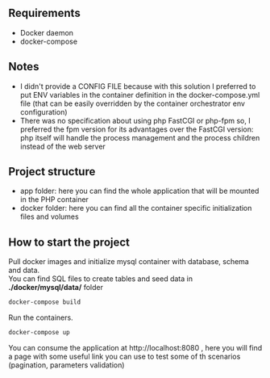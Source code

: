 ## Requirements
- Docker daemon 
- docker-compose

## Notes
- I didn't provide a CONFIG FILE because with this solution I preferred to put ENV variables in the container definition in the docker-compose.yml file (that can be easily overridden by the container orchestrator env configuration)
- There was no specification about using php FastCGI or php-fpm so, I preferred the fpm version for its advantages over the FastCGI version: php itself will handle the process management and the process children instead of the web server 

## Project structure
- app folder: here you can find the whole application that will be mounted in the PHP container
- docker folder: here you can find all the container specific initialization files and volumes

## How to start the project
Pull docker images and initialize mysql container with database, schema and data. \
You can find SQL files to create tables and seed data in **./docker/mysql/data/** folder
``` bash
docker-compose build
```
Run the containers.
``` bash
docker-compose up
```

You can consume the application at http://localhost:8080 , here you will find a page with some useful link you can use to test some of th scenarios (pagination, parameters validation)


